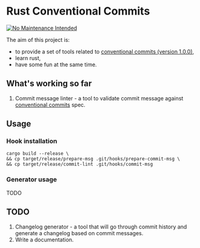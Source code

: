 # Rust Conventional Commits

[![No Maintenance Intended](http://unmaintained.tech/badge.svg)](http://unmaintained.tech/)

The aim of this project is:
- to provide a set of tools related to [conventional commits (version 1.0.0)][0],
- learn rust,
- have some fun at the same time.

## What's working so far

1. Commit message linter - a tool to validate commit message against [conventional commits][0] spec.

## Usage

### Hook installation

```shell
cargo build --release \
&& cp target/release/prepare-msg .git/hooks/prepare-commit-msg \
&& cp target/release/commit-lint .git/hooks/commit-msg
```

### Generator usage

TODO

## TODO

1. Changelog generator - a tool that will go through commit history and generate a changelog based on commit messages.
2. Write a documentation.

[0]: https://www.conventionalcommits.org/en/v1.0.0/
